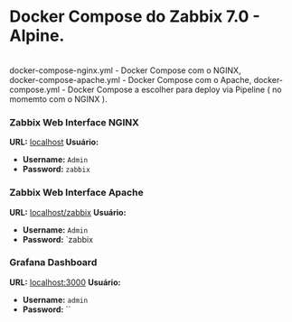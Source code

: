 # Docker Compose do Zabbix 7.0 - Alpine.
<br>docker-compose-nginx.yml   - Docker Compose com o NGINX,</br>
docker-compose-apache.yml  - Docker Compose com o Apache,
docker-compose.yml         - Docker Compose a escolher para deploy via Pipeline ( no momemto com o NGINX ).

### Zabbix Web Interface NGINX
**URL:** [localhost](http://localhost)
**Usuário:**
- **Username:** `Admin`
- **Password:** `zabbix`

### Zabbix Web Interface Apache
**URL:** [localhost/zabbix](http://localhost/zabbix)
**Usuário:**
- **Username:** `Admin`
- **Password:** `zabbix

### Grafana Dashboard
**URL:** [localhost:3000](http://localhost:3000)
**Usuário:**
- **Username:** `admin`  
- **Password:** ``
